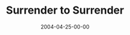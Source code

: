 ---
layout: message
category: message
series: "Going Crazy"
title: "Surrender to Surrender"
date: 2004-04-25-00-00
message_id: 174
audio: "http://s3.amazonaws.com/crossroads-media/messages/audio/GC_02_04-25-04_Surrender_to_Surrender.mp3"
audio-duration: "39:41"
tag: 
 - generosity
 - giving
 - campaign
 - building
 - celebrate
 - table
 - surrender
 - celebration
 - tome
 - crazy
explicit: false
---